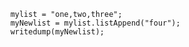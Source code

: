 
```luceescript+trycf
	mylist = "one,two,three";
	myNewlist = mylist.listAppend("four");
	writedump(myNewlist);
```
